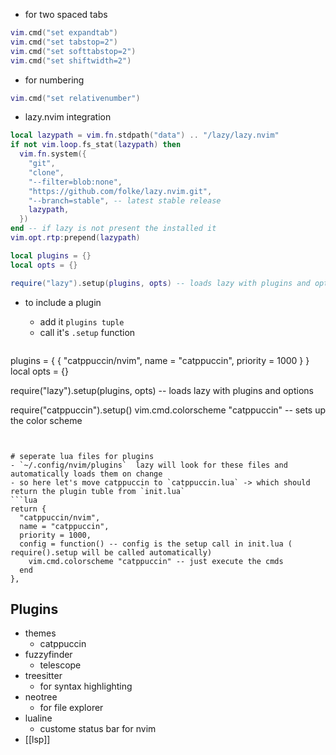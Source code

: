 
- for two spaced tabs
```lua
vim.cmd("set expandtab")
vim.cmd("set tabstop=2")
vim.cmd("set softtabstop=2")
vim.cmd("set shiftwidth=2")
```
- for numbering
```lua
vim.cmd("set relativenumber")
```
- lazy.nvim integration
```lua
local lazypath = vim.fn.stdpath("data") .. "/lazy/lazy.nvim"
if not vim.loop.fs_stat(lazypath) then
  vim.fn.system({
    "git",
    "clone",
    "--filter=blob:none",
    "https://github.com/folke/lazy.nvim.git",
    "--branch=stable", -- latest stable release
    lazypath,
  })
end -- if lazy is not present the installed it
vim.opt.rtp:prepend(lazypath)

local plugins = {}
local opts = {}

require("lazy").setup(plugins, opts) -- loads lazy with plugins and options

```
- to include a plugin 
	- add it `plugins tuple`
	- call it's `.setup` function

  ```lua
plugins = {
{ "catppuccin/nvim", name = "catppuccin", priority = 1000 }
}
local opts = {}

require("lazy").setup(plugins, opts) -- loads lazy with plugins and options

require("catppuccin").setup()
vim.cmd.colorscheme "catppuccin" -- sets up the color scheme


```


# seperate lua files for plugins
- `~/.config/nvim/plugins`  lazy will look for these files and automatically loads them on change
- so here let's move catppuccin to `catppuccin.lua` -> which should return the plugin tuble from `init.lua`
```lua
return {
  "catppuccin/nvim",
  name = "catppuccin",
  priority = 1000,
  config = function() -- config is the setup call in init.lua ( require().setup will be called automatically)
    vim.cmd.colorscheme "catppuccin" -- just execute the cmds
  end
},
```




## Plugins
- themes
	- catppuccin
 - fuzzyfinder
	 - telescope
- treesitter
	- for syntax highlighting
 - neotree
	 - for file explorer 
- lualine
	- custome status bar for nvim
 - [[lsp]]